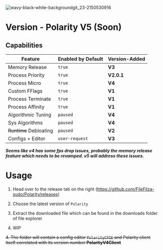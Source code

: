 

![wavy-black-white-backgroundgit_23-2150530916](https://github.com/FileFilza-sudo/Polarity/assets/166323903/219c1f36-128b-429e-97b5-5de14b86e227)

# Version - Polarity V5 (Soon)

## Capabilities

Feature    | Enabled by Default  | Version-Added
----------------- | ------------ | ------------
Memory Release    | `true`              |  **V3**
Process Priority  | `true`      |  **V2.0.1**
Process Micro  | `true`                 |  **V4**
Custom FFlags  | `true`                 |  **V1**
Process Terminate  | `true`             |  **V1**
Process Affinity  | `true`              |  **V1**
Algorithmic Tuning  | `paused`    |  **V4**
Sys Algorithms  | `paused`        |  **V4**
~~Runtime~~ Debloating  | `paused`|  **V2**
Configs + Editor  | `user-request`      |  **V3**

***Seems like v4 has some fps drop issues, probably the memory release feature which needs to be revamped. v5 will address these issues.***

# Usage

1. Head over to the release tab on the right (https://github.com/FileFilza-sudo/Polarity/releases)

2. Choose the latest version of `Polarity`

3. Extract the downloaded file which can be found in the downloads folder of file explorer

4. WIP

~~4. The folder will contain a config editor ``PolarityCFGE`` and Polarity client itself correlated with its version number **PolarityV4Client**~~
